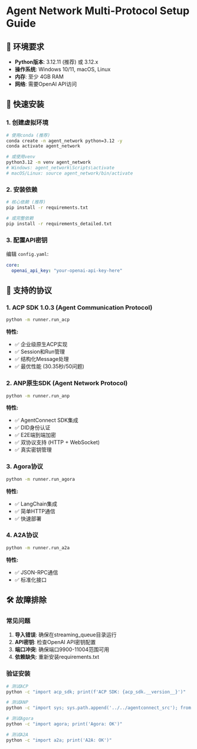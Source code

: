 # Agent Network Multi-Protocol Setup Guide

## 🎯 环境要求

- **Python版本**: 3.12.11 (推荐) 或 3.12.x
- **操作系统**: Windows 10/11, macOS, Linux
- **内存**: 至少 4GB RAM
- **网络**: 需要OpenAI API访问

## 🚀 快速安装

### 1. 创建虚拟环境

```bash
# 使用conda (推荐)
conda create -n agent_network python=3.12 -y
conda activate agent_network

# 或使用venv
python3.12 -m venv agent_network
# Windows: agent_network\Scripts\activate
# macOS/Linux: source agent_network/bin/activate
```

### 2. 安装依赖

```bash
# 核心依赖 (推荐)
pip install -r requirements.txt

# 或完整依赖
pip install -r requirements_detailed.txt
```

### 3. 配置API密钥

编辑 `config.yaml`:
```yaml
core:
  openai_api_key: "your-openai-api-key-here"
```

## 🔧 支持的协议

### 1. ACP SDK 1.0.3 (Agent Communication Protocol)
```bash
python -m runner.run_acp
```

**特性:**
- ✅ 企业级原生ACP实现
- ✅ Session和Run管理
- ✅ 结构化Message处理
- ✅ 最优性能 (30.35秒/50问题)

### 2. ANP原生SDK (Agent Network Protocol)
```bash
python -m runner.run_anp
```

**特性:**
- ✅ AgentConnect SDK集成
- ✅ DID身份认证
- ✅ E2E端到端加密
- ✅ 双协议支持 (HTTP + WebSocket)
- ✅ 真实密钥管理

### 3. Agora协议
```bash
python -m runner.run_agora
```

**特性:**
- ✅ LangChain集成
- ✅ 简单HTTP通信
- ✅ 快速部署

### 4. A2A协议
```bash
python -m runner.run_a2a
```

**特性:**
- ✅ JSON-RPC通信
- ✅ 标准化接口


## 🛠️ 故障排除

### 常见问题

1. **导入错误**: 确保在streaming_queue目录运行
2. **API密钥**: 检查OpenAI API密钥配置
3. **端口冲突**: 确保端口9900-11004范围可用
4. **依赖缺失**: 重新安装requirements.txt

### 验证安装

```bash
# 测试ACP
python -c "import acp_sdk; print(f'ACP SDK: {acp_sdk.__version__}')"

# 测试ANP
python -c "import sys; sys.path.append('../../agentconnect_src'); from agent_connect.python.utils.did_generate import did_generate; print('ANP SDK: OK')"

# 测试Agora
python -c "import agora; print('Agora: OK')"

# 测试A2A
python -c "import a2a; print('A2A: OK')"
```

